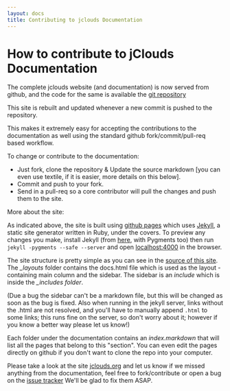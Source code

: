 ```yaml
---
layout: docs
title: Contributing to jclouds Documentation
---
```


# How to contribute to jClouds Documentation

The complete jclouds website (and documentation) is now served from github, and the code for the same is available the [git repository](https://github.com/jclouds/jclouds.github.com)  

This site is rebuilt and updated whenever a new commit is pushed to the repository. 

This makes it extremely easy for accepting the contributions to the documentation as well using 
the standard github fork/commit/pull-req based workflow. 

To change or contribute to the documentation:

- Just fork, clone the repository & Update the source markdown [you can even use textile, if it is easier, more details on this below].
- Commit and push to your fork.
- Send in a pull-req so a core contributor will pull the changes and push them to the site.


More about the site: 

As indicated above, the site is built using [github pages](http://pages.github.com/) which uses [Jekyll](https://github.com/mojombo/jekyll/), a static site generator written in Ruby, under the covers. To preview any changes you make, install Jekyll (from [here](https://github.com/mojombo/jekyll/wiki/install), with Pygments too) then run `jekyll -pygments --safe --server` and open [localhost:4000](http://localhost:4000) in the browser.

The site structure is pretty simple as you can see in the [source of this site](https://github.com/jclouds/jclouds.github.com).
The *_layouts* folder contains the docs.html file which is used as the layout - containing main column and the sidebar. 
The sidebar is an *include* which is inside the *_includes folder*. 

(Due a bug the sidebar can't be a markdown file, but this will be changed as soon as the bug is fixed. Also when running in the jekyll server, links without the .html are not resolved, and you'll have to manually append `.html` to some links; this runs fine on the server, so don't worry about it; however if you know a better way please let us know!)

Each folder under the documentation contains an *index.markdown* that will list all the pages that belong to 
this "section". You can even edit the pages directly on github if you don't want to 
clone the repo into your computer.

Please take a look at the site [jclouds.org](http://www.jclouds.org/) and let us know if we missed anything from 
the documentation, feel free to fork/contribute or open a bug on the [issue tracker](https://github.com/jclouds/jclouds.github.com/issues)
We'll be glad to fix them ASAP.


